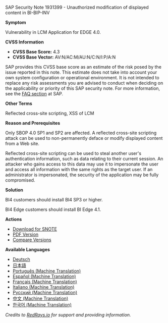 SAP Security Note 1931399 - Unauthorized modification of displayed content in BI-BIP-INV

**Symptom**

Vulnerability in LCM Application for EDGE 4.0.

**CVSS Information**

- **CVSS Base Score:** 4.3
- **CVSS Base Vector:** AV:N/AC:M/AU:N/C:N/I:P/A:N

SAP provides this CVSS base score as an estimate of the risk posed by the issue reported in this note. This estimate does not take into account your own system configuration or operational environment. It is not intended to replace any risk assessments you are advised to conduct when deciding on the applicability or priority of this SAP security note. For more information, see the [FAQ section](https://service.sap.com/securitynotes/) at SAP.

**Other Terms**

Reflected cross-site scripting, XSS of LCM

**Reason and Prerequisites**

Only SBOP 4.0 SP1 and SP2 are affected. A reflected cross-site scripting attack can be used to non-permanently deface or modify displayed content from a Web site.

Reflected cross-site scripting can be used to steal another user's authentication information, such as data relating to their current session. An attacker who gains access to this data may use it to impersonate the user and access all information with the same rights as the target user. If an administrator is impersonated, the security of the application may be fully compromised.

**Solution**

BI4 customers should install BI4 SP3 or higher.

BI4 Edge customers should install BI Edge 4.1.

**Actions**

- [Download for SNOTE](https://notesdownloads.sap.com/note/0040000017746142017)
- [PDF Version](https://me.sap.com/sap/support/sfm/notes/print/0001931399?language=en-US&token=6594C856330B8381AD64F908D63DAF6B)
- [Compare Versions](https://me.sap.com/notesLatestChanges/0001931399/E/diff)

**Available Languages**

- [Deutsch](https://me.sap.com/notes/0001931399/D)
- [日本語](https://me.sap.com/notes/0001931399/J)
- [Português (Machine Translation)](https://me.sap.com/notes/0001931399/P)
- [Español (Machine Translation)](https://me.sap.com/notes/0001931399/S)
- [Français (Machine Translation)](https://me.sap.com/notes/0001931399/F)
- [Italiano (Machine Translation)](https://me.sap.com/notes/0001931399/I)
- [Русский (Machine Translation)](https://me.sap.com/notes/0001931399/R)
- [中文 (Machine Translation)](https://me.sap.com/notes/0001931399/1)
- [한국어 (Machine Translation)](https://me.sap.com/notes/0001931399/3)

*Credits to [RedRays.io](https://redrays.io) for support and providing information.*